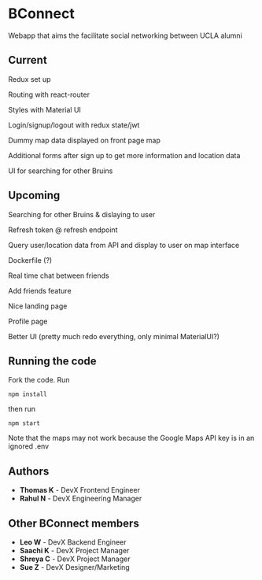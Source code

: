 # BConnect

Webapp that aims the facilitate social networking between UCLA alumni 


## Current

Redux set up

Routing with react-router

Styles with Material UI

Login/signup/logout with redux state/jwt

Dummy map data displayed on front page map

Additional forms after sign up to get more information and location data

UI for searching for other Bruins

## Upcoming

Searching for other Bruins & dislaying to user

Refresh token @ refresh endpoint

Query user/location data from API and display to user on map interface

Dockerfile  (?)

Real time chat between friends

Add friends feature

Nice landing page

Profile page

Better UI (pretty much redo everything, only minimal MaterialUI?)

## Running the code

Fork the code. Run 
```
npm install
```
then run
```
npm start
```
Note that the maps may not work because the Google Maps API key is in an ignored .env




## Authors

* **Thomas K** - DevX Frontend Engineer 
* **Rahul N** - DevX Engineering Manager

## Other BConnect members

* **Leo W** - DevX Backend Engineer 
* **Saachi K** - DevX Project Manager 
* **Shreya C** - DevX Project Manager 
* **Sue Z** - DevX Designer/Marketing 

